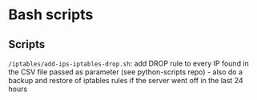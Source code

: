 # Bash scripts

## Scripts

`/iptables/add-ips-iptables-drop.sh`: add DROP rule to every IP found in the CSV file passed as parameter (see python-scripts repo) - also do a backup and restore of iptables rules if the server went off in the last 24 hours